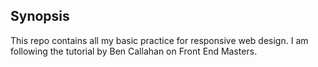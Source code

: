 ## Synopsis

This repo contains all my basic practice for responsive web design. I am following the tutorial by Ben Callahan on Front End Masters.